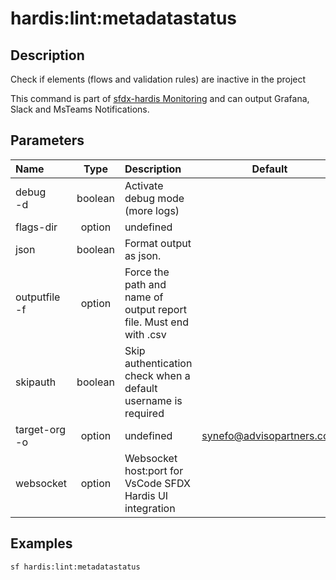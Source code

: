 <!-- This file has been generated with command 'sf hardis:doc:plugin:generate'. Please do not update it manually or it may be overwritten -->
# hardis:lint:metadatastatus

## Description

Check if elements (flows and validation rules) are inactive in the project

This command is part of [sfdx-hardis Monitoring](https://sfdx-hardis.cloudity.com/salesforce-monitoring-inactive-metadata/) and can output Grafana, Slack and MsTeams Notifications.


## Parameters

| Name              |  Type   | Description                                                       |           Default           | Required | Options |
|:------------------|:-------:|:------------------------------------------------------------------|:---------------------------:|:--------:|:-------:|
| debug<br/>-d      | boolean | Activate debug mode (more logs)                                   |                             |          |         |
| flags-dir         | option  | undefined                                                         |                             |          |         |
| json              | boolean | Format output as json.                                            |                             |          |         |
| outputfile<br/>-f | option  | Force the path and name of output report file. Must end with .csv |                             |          |         |
| skipauth          | boolean | Skip authentication check when a default username is required     |                             |          |         |
| target-org<br/>-o | option  | undefined                                                         | <synefo@advisopartners.com> |          |         |
| websocket         | option  | Websocket host:port for VsCode SFDX Hardis UI integration         |                             |          |         |

## Examples

```shell
sf hardis:lint:metadatastatus
```


